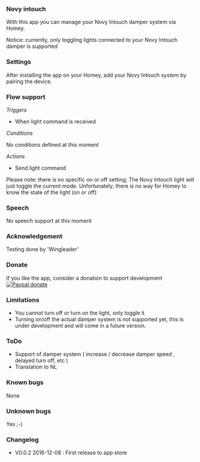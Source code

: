 ### Novy intouch

With this app you can manage your Novy Intouch damper system via Homey.

Notice: currently, only toggling lights connected to your Novy Intouch damper is supported

### Settings
After installing the app on your Homey, add your Novy Intouch system by pairing the device.

### Flow support

*Triggers*

- When light command is received

*Conditions*

No conditions defined at this moment

*Actions*

- Send light command

Please note: there is no specific on or off setting; The Novy Intouch light will just toggle the current mode. Unfortunately, there is no way for Homey to know the state of the light (on or off)

### Speech

No speech support at this moment

### Acknowledgement

Testing done by 'Wingleader'

### Donate

If you like the app, consider a donation to support development  
[![Paypal donate][pp-donate-image]][pp-donate-link]

### Limitations

- You cannot turn off or turn on the light, only toggle it
- Turning on/off the actual damper system is not supported yet, this is under development and will come in a future version.

### ToDo

- Support of damper system ( increase / decrease damper speed , delayed turn off, etc )
- Translation to NL

### Known bugs

None

### Unknown bugs

Yes ;-)

### Changelog

- V0.0.2 2016-12-08 : First release to app store

[pp-donate-link]: https://www.paypal.com/cgi-bin/webscr?cmd=_donations&business=ralf%40iae%2enl&lc=GB&item_name=homey%2dnovy&item_number=homey%2devohome&currency_code=EUR&bn=PP%2dDonationsBF%3abtn_donateCC_LG%2egif%3aNonHosted
[pp-donate-image]: https://www.paypalobjects.com/en_US/i/btn/btn_donateCC_LG.gif
